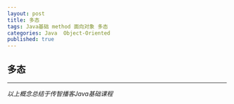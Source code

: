 ```yaml
---  
layout: post  
title: 多态  
tags: Java基础 method 面向对象 多态  
categories: Java  Object-Oriented  
published: true  
---  
```


## 多态

----------

*以上概念总结于传智播客Java基础课程*